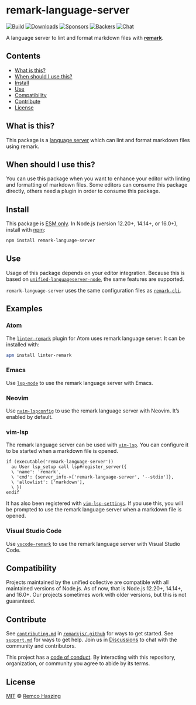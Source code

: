 # remark-language-server

[![Build][build-badge]][build]
[![Downloads][downloads-badge]][downloads]
[![Sponsors][sponsors-badge]][collective]
[![Backers][backers-badge]][collective]
[![Chat][chat-badge]][chat]

A language server to lint and format markdown files with **[remark][]**.

## Contents

*   [What is this?](#what-is-this)
*   [When should I use this?](#when-should-i-use-this)
*   [Install](#install)
*   [Use](#use)
*   [Compatibility](#compatibility)
*   [Contribute](#contribute)
*   [License](#license)

## What is this?

This package is a [language server][] which can lint and format markdown files
using remark.

## When should I use this?

You can use this package when you want to enhance your editor with linting and
formatting of markdown files.
Some editors can consume this package directly, others need a plugin in order to
consume this package.

## Install

This package is [ESM only](https://gist.github.com/sindresorhus/a39789f98801d908bbc7ff3ecc99d99c).
In Node.js (version 12.20+, 14.14+, or 16.0+), install with [npm][]:

```sh
npm install remark-language-server
```

## Use

Usage of this package depends on your editor integration.
Because this is based on
[`unified-languageserver-node`][unified-languageserver-node], the same features
are supported.

`remark-language-server` uses the same configuration files as
[`remark-cli`][remark-cli].

## Examples

### Atom

The [`linter-remark`][linter-remark] plugin for Atom uses remark language server.
It can be installed with:

```sh
apm install linter-remark
```

### Emacs

Use [`lsp-mode`][lsp-mode] to use the remark language server with Emacs.

### Neovim

Use [`nvim-lspconfig`][nvim-lspconfig] to use the remark language server with
Neovim.
It’s enabled by default.

### vim-lsp

The remark language server can be used with [`vim-lsp`][vim-lsp].
You can configure it to be started when a markdown file is opened.

```viml
if (executable('remark-language-server'))
  au User lsp_setup call lsp#register_server({
  \ 'name': 'remark',
  \ 'cmd': {server_info->['remark-language-server', '--stdio']},
  \ 'allowlist': ['markdown'],
  \ })
endif
```

It has also been registered with [`vim-lsp-settings`][vim-lsp-settings].
If you use this, you will be prompted to use the remark language server when a
markdown file is opened.

### Visual Studio Code

Use [`vscode-remark`][vscode-remark] to use the remark language server with
Visual Studio Code.

## Compatibility

Projects maintained by the unified collective are compatible with all maintained
versions of Node.js.
As of now, that is Node.js 12.20+, 14.14+, and 16.0+.
Our projects sometimes work with older versions, but this is not guaranteed.

## Contribute

See [`contributing.md`][contributing] in [`remarkjs/.github`][health] for ways
to get started.
See [`support.md`][support] for ways to get help.
Join us in [Discussions][chat] to chat with the community and contributors.

This project has a [code of conduct][coc].
By interacting with this repository, organization, or community you agree to
abide by its terms.

## License

[MIT][license] © [Remco Haszing][author]

<!-- Definitions -->

[build-badge]: https://github.com/remarkjs/remark-language-server/workflows/main/badge.svg

[build]: https://github.com/remarkjs/remark-language-server/actions

[downloads-badge]: https://img.shields.io/npm/dm/remark-language-server.svg

[downloads]: https://www.npmjs.com/package/remark-language-server

[sponsors-badge]: https://opencollective.com/unified/sponsors/badge.svg

[backers-badge]: https://opencollective.com/unified/backers/badge.svg

[collective]: https://opencollective.com/unified

[chat-badge]: https://img.shields.io/badge/chat-discussions-success.svg

[chat]: https://github.com/remarkjs/remark/discussions

[health]: https://github.com/remarkjs/.github

[contributing]: https://github.com/remarkjs/.github/blob/main/contributing.md

[linter-remark]: https://github.com/wooorm/linter-remark

[lsp-mode]: https://github.com/emacs-lsp/lsp-mode

[support]: https://github.com/remarkjs/.github/blob/main/support.md

[coc]: https://github.com/remarkjs/.github/blob/main/code-of-conduct.md

[license]: https://github.com/remarkjs/remark-language-server/blob/main/license

[author]: https://github.com/remcohaszing

[npm]: https://docs.npmjs.com/cli/install

[nvim-lspconfig]: https://github.com/neovim/nvim-lspconfig

[language server]: https://microsoft.github.io/language-server-protocol/

[remark]: https://github.com/remarkjs/remark

[remark-cli]: https://github.com/remarkjs/remark/tree/main/packages/remark-cli

[unified-languageserver-node]: https://github.com/unifiedjs/unified-language-server

[vim-lsp]: https://github.com/prabirshrestha/vim-lsp

[vim-lsp-settings]: https://github.com/mattn/vim-lsp-settings

[vscode-remark]: https://github.com/remarkjs/vscode-remark
